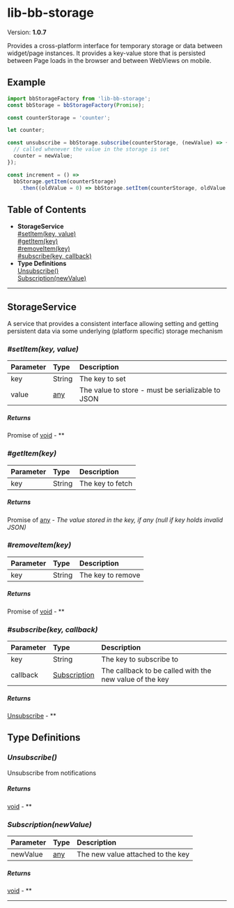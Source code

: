 # lib-bb-storage


Version: **1.0.7**

Provides a cross-platform interface for temporary storage or data between widget/page instances.
It provides a key-value store that is persisted between Page loads in the browser and between
WebViews on mobile.

## Example

```javascript
import bbStorageFactory from 'lib-bb-storage';
const bbStorage = bbStorageFactory(Promise);

const counterStorage = 'counter';

let counter;

const unsubscribe = bbStorage.subscribe(counterStorage, (newValue) => {
  // called whenever the value in the storage is set
  counter = newValue;
});

const increment = () =>
  bbStorage.getItem(counterStorage)
    .then((oldValue = 0) => bbStorage.setItem(counterStorage, oldValue + 1));
```

## Table of Contents
- **StorageService**<br/>    <a href="#StorageService#setItem">#setItem(key, value)</a><br/>    <a href="#StorageService#getItem">#getItem(key)</a><br/>    <a href="#StorageService#removeItem">#removeItem(key)</a><br/>    <a href="#StorageService#subscribe">#subscribe(key, callback)</a><br/>
- **Type Definitions**<br/>    <a href="#Unsubscribe">Unsubscribe()</a><br/>    <a href="#Subscription">Subscription(newValue)</a><br/>

---

## StorageService

A service that provides a consistent interface allowing setting and getting persistent data
via some underlying (platform specific) storage mechanism


### <a name="StorageService#setItem"></a>*#setItem(key, value)*


| Parameter | Type | Description |
| :-- | :-- | :-- |
| key | String | The key to set |
| value | <a href="#any">any</a> | The value to store - must be serializable to JSON |

##### Returns

Promise of <a href="#void">void</a> - **

### <a name="StorageService#getItem"></a>*#getItem(key)*


| Parameter | Type | Description |
| :-- | :-- | :-- |
| key | String | The key to fetch |

##### Returns

Promise of <a href="#any">any</a> - *The value stored in the key, if any (null if key holds invalid JSON)*

### <a name="StorageService#removeItem"></a>*#removeItem(key)*


| Parameter | Type | Description |
| :-- | :-- | :-- |
| key | String | The key to remove |

##### Returns

Promise of <a href="#void">void</a> - **

### <a name="StorageService#subscribe"></a>*#subscribe(key, callback)*


| Parameter | Type | Description |
| :-- | :-- | :-- |
| key | String | The key to subscribe to |
| callback | <a href="#Subscription">Subscription</a> | The callback to be called with the new value of the key |

##### Returns

<a href="#Unsubscribe">Unsubscribe</a> - **

## Type Definitions



### <a name="Unsubscribe"></a>*Unsubscribe()*

Unsubscribe from notifications

##### Returns

<a href="#void">void</a> - **


### <a name="Subscription"></a>*Subscription(newValue)*


| Parameter | Type | Description |
| :-- | :-- | :-- |
| newValue | <a href="#any">any</a> | The new value attached to the key |

##### Returns

<a href="#void">void</a> - **

---
